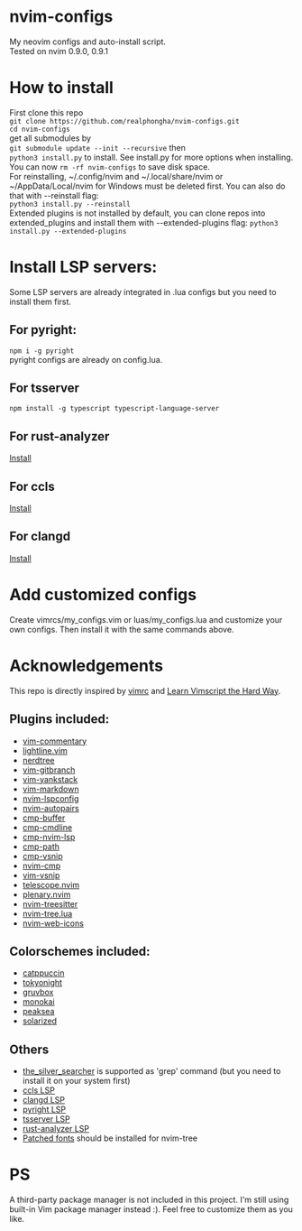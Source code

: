 # nvim-configs
My neovim configs and auto-install script.  
Tested on nvim 0.9.0, 0.9.1

# How to install  
First clone this repo  
`git clone https://github.com/realphongha/nvim-configs.git`  
`cd nvim-configs`  
get all submodules by  
`git submodule update --init --recursive`
then  
`python3 install.py` to install. See install.py for more options when
installing.  
You can now `rm -rf nvim-configs` to save disk space.  
For reinstalling, ~/.config/nvim and ~/.local/share/nvim or ~/AppData/Local/nvim
for Windows must be deleted first. You can also do that with --reinstall flag:  
`python3 install.py --reinstall`  
Extended plugins is not installed by default, you can clone repos into
extended_plugins and install them with --extended-plugins flag: `python3
install.py --extended-plugins`

# Install LSP servers:
Some LSP servers are already integrated in .lua configs but you need to install
them first.
## For pyright:
`npm i -g pyright`  
pyright configs are already on config.lua.
## For tsserver
`npm install -g typescript typescript-language-server`
## For rust-analyzer
[Install](https://rust-analyzer.github.io/manual.html#rust-analyzer-language-server-binary)
## For ccls
[Install](https://github.com/MaskRay/ccls/wiki)
## For clangd
[Install](https://clangd.llvm.org/installation.html)
# Add customized configs
Create vimrcs/my_configs.vim or luas/my_configs.lua and customize your own configs.
Then install it with the same commands above.

# Acknowledgements
This repo is directly inspired by [vimrc](https://github.com/amix/vimrc) and 
[Learn Vimscript the Hard Way](https://learnvimscriptthehardway.stevelosh.com/).  
## Plugins included:
* [vim-commentary](https://github.com/tpope/vim-commentary)
* [lightline.vim](https://github.com/itchyny/lightline.vim)
* [nerdtree](https://github.com/preservim/nerdtree)
* [vim-gitbranch](https://github.com/itchyny/vim-gitbranch)
* [vim-yankstack](https://github.com/maxbrunsfeld/vim-yankstack)
* [vim-markdown](https://github.com/preservim/vim-markdown)
* [nvim-lspconfig](https://github.com/neovim/nvim-lspconfig)
* [nvim-autopairs](https://github.com/windwp/nvim-autopairs)
* [cmp-buffer](https://github.com/hrsh7th/cmp-buffer)
* [cmp-cmdline](https://github.com/hrsh7th/cmp-cmdline)
* [cmp-nvim-lsp](https://github.com/hrsh7th/cmp-nvim-lsp)
* [cmp-path](https://github.com/hrsh7th/cmp-path)
* [cmp-vsnip](https://github.com/hrsh7th/cmp-vsnip)
* [nvim-cmp](https://github.com/hrsh7th/nvim-cmp)
* [vim-vsnip](https://github.com/hrsh7th/vim-vsnip)
* [telescope.nvim](https://github.com/nvim-telescope/telescope.nvim)
* [plenary.nvim](https://github.com/nvim-lua/plenary.nvim.git)
* [nvim-treesitter](https://github.com/nvim-treesitter/nvim-treesitter)
* [nvim-tree.lua](https://github.com/nvim-tree/nvim-tree.lua)
* [nvim-web-icons](https://github.com/nvim-tree/nvim-web-devicons)
## Colorschemes included:
* [catppuccin](https://github.com/catppuccin/nvim)
* [tokyonight](https://github.com/folke/tokyonight.nvim)
* [gruvbox](https://github.com/morhetz/gruvbox)
* [monokai](https://github.com/sickill/vim-monokai)
* [peaksea](https://github.com/vim-scripts/peaksea)
* [solarized](https://github.com/altercation/vim-colors-solarized)
## Others
* [the_silver_searcher](https://github.com/ggreer/the_silver_searcher) is 
supported as 'grep' command (but you need to install it on your system first)
* [ccls LSP](https://github.com/MaskRay/ccls)
* [clangd LSP](https://clangd.llvm.org/)
* [pyright LSP](https://github.com/microsoft/pyright)
* [tsserver LSP](https://github.com/microsoft/TypeScript/wiki/Standalone-Server-(tsserver))
* [rust-analyzer LSP](https://github.com/rust-lang/rust-analyzer)
* [Patched fonts](https://www.nerdfonts.com/) should be installed for nvim-tree
# PS
A third-party package manager is not included in this project. I'm still using built-in Vim package manager instead :). Feel free to customize them as you like.
